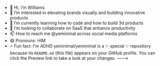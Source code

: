 - 👋 Hi, I’m Williams
- 👀 I’m interested in elevating brands visually and building innovative products
- 🌱 I’m currently learning how to code and how to build 3d products
- 💞️ I’m looking to collaborate on SaaS that enhance productivity
- 📫 How to reach me @yeminimal across social media platforms
- 😄 Pronouns: HIM
- ⚡ Fun fact: I'm ADHD
yeminimal/yeminimal is a ✨ special ✨ repository because its `README.md` (this file) appears on your GitHub profile.
You can click the Preview link to take a look at your changes.
--->
